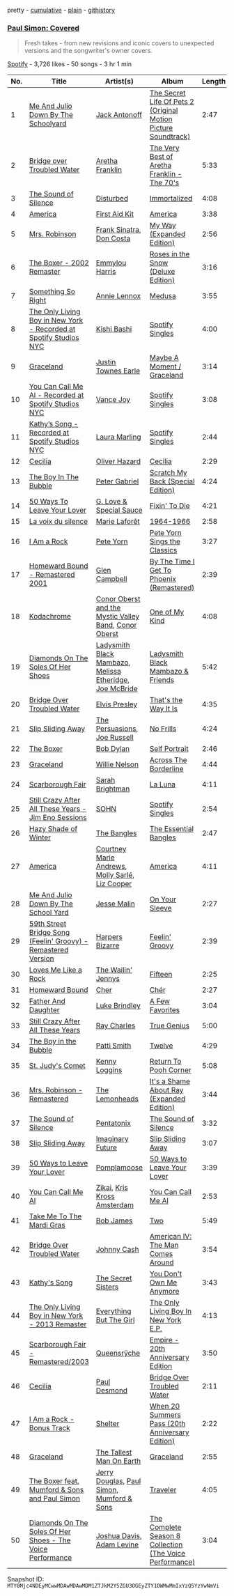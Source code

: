 pretty - [cumulative](/playlists/cumulative/37i9dQZF1DXb9WXpUmdSWn.md) - [plain](/playlists/plain/37i9dQZF1DXb9WXpUmdSWn) - [githistory](https://github.githistory.xyz/mackorone/spotify-playlist-archive/blob/main/playlists/plain/37i9dQZF1DXb9WXpUmdSWn)

### [Paul Simon: Covered](https://open.spotify.com/playlist/37i9dQZF1DXb9WXpUmdSWn)

> Fresh takes \- from new revisions and iconic covers to unexpected versions and the songwriter's owner covers.

[Spotify](https://open.spotify.com/user/spotify) - 3,726 likes - 50 songs - 3 hr 1 min

| No. | Title | Artist(s) | Album | Length |
|---|---|---|---|---|
| 1 | [Me And Julio Down By The Schoolyard](https://open.spotify.com/track/31cxwb3czvOxxEc9Gw69b5) | [Jack Antonoff](https://open.spotify.com/artist/414TS3VqZf1XPCBixdmX9n) | [The Secret Life Of Pets 2 \(Original Motion Picture Soundtrack\)](https://open.spotify.com/album/6v3cV4buefnvRAVq3WzAIE) | 2:47 |
| 2 | [Bridge over Troubled Water](https://open.spotify.com/track/5YD86vWLu1YqR818b1GADO) | [Aretha Franklin](https://open.spotify.com/artist/7nwUJBm0HE4ZxD3f5cy5ok) | [The Very Best of Aretha Franklin \- The 70's](https://open.spotify.com/album/2jfJMNfHt2kIqSOyQyq7Jn) | 5:33 |
| 3 | [The Sound of Silence](https://open.spotify.com/track/1Cj2vqUwlJVG27gJrun92y) | [Disturbed](https://open.spotify.com/artist/3TOqt5oJwL9BE2NG9MEwDa) | [Immortalized](https://open.spotify.com/album/3qFQ4XNQ15alZrAaj5oGJK) | 4:08 |
| 4 | [America](https://open.spotify.com/track/228IDYsx1EAHiuh9xLktmj) | [First Aid Kit](https://open.spotify.com/artist/21egYD1eInY6bGFcniCRT1) | [America](https://open.spotify.com/album/1LbsN7ZwjjnafolKPbnDZK) | 3:38 |
| 5 | [Mrs\. Robinson](https://open.spotify.com/track/10FqpvfLZAKnmtAFKOrHC6) | [Frank Sinatra](https://open.spotify.com/artist/1Mxqyy3pSjf8kZZL4QVxS0), [Don Costa](https://open.spotify.com/artist/0RApVWsazsKH8QZsLtffn9) | [My Way \(Expanded Edition\)](https://open.spotify.com/album/3IdNQBn7De23AVyv2V67wn) | 2:56 |
| 6 | [The Boxer \- 2002 Remaster](https://open.spotify.com/track/2xchn60m6hRjWwpb7tGvpU) | [Emmylou Harris](https://open.spotify.com/artist/5s6TJEuHTr9GR894wc6VfP) | [Roses in the Snow \(Deluxe Edition\)](https://open.spotify.com/album/2LSEEOLu3PSt0T30n0Vg9O) | 3:16 |
| 7 | [Something So Right](https://open.spotify.com/track/7qyUlaAYXEEpTsVPUrdQut) | [Annie Lennox](https://open.spotify.com/artist/5MspMQqdVbdwP6ax3GXqum) | [Medusa](https://open.spotify.com/album/1T2aRQcFUL59f9kQ876dLX) | 3:55 |
| 8 | [The Only Living Boy in New York \- Recorded at Spotify Studios NYC](https://open.spotify.com/track/6PAAYRbXQd9nPTz4vi7bIB) | [Kishi Bashi](https://open.spotify.com/artist/3LVPGE5jPPwtbGslx07YR0) | [Spotify Singles](https://open.spotify.com/album/23eXBuGFc0aHSnDhYXaAZk) | 4:00 |
| 9 | [Graceland](https://open.spotify.com/track/2UduNMj9tpsEcBTur8VwH2) | [Justin Townes Earle](https://open.spotify.com/artist/3znXuXT3xkCtjgOxXBBVnq) | [Maybe A Moment / Graceland](https://open.spotify.com/album/67ZgBWzvcwzoyUxGXz9aLW) | 3:14 |
| 10 | [You Can Call Me Al \- Recorded at Spotify Studios NYC](https://open.spotify.com/track/2AgqXfsn2W4lXjchlqRyz1) | [Vance Joy](https://open.spotify.com/artist/10exVja0key0uqUkk6LJRT) | [Spotify Singles](https://open.spotify.com/album/3PtrWbEYEoqYWpgMeIAFb9) | 3:08 |
| 11 | [Kathy’s Song \- Recorded at Spotify Studios NYC](https://open.spotify.com/track/5VTAeRB21LBZHqk6qKBQXz) | [Laura Marling](https://open.spotify.com/artist/7B2edU3Q7btJoNsoHCNohM) | [Spotify Singles](https://open.spotify.com/album/2BCVpECjDXm3bfpbU88AGO) | 2:44 |
| 12 | [Cecilia](https://open.spotify.com/track/16d7q5zl3kD0qiREcYb15w) | [Oliver Hazard](https://open.spotify.com/artist/3F4iXxXxe7iazo3Jnwucng) | [Cecilia](https://open.spotify.com/album/5dc2PCEENKvXQQD9KkodNx) | 2:29 |
| 13 | [The Boy In The Bubble](https://open.spotify.com/track/6HbzXpxktedPYENs26EPcX) | [Peter Gabriel](https://open.spotify.com/artist/7C4sUpWGlTy7IANjruj02I) | [Scratch My Back \(Special Edition\)](https://open.spotify.com/album/0l6BrfQ8TdAcRjOVgzP8nN) | 4:24 |
| 14 | [50 Ways To Leave Your Lover](https://open.spotify.com/track/2fFfb1YL9Qx0EYx6jnVXON) | [G\. Love & Special Sauce](https://open.spotify.com/artist/74fkl73HDlCXw0l6cemB89) | [Fixin' To Die](https://open.spotify.com/album/7EUIhtZxTrPrUxKIM8qy3X) | 4:21 |
| 15 | [La voix du silence](https://open.spotify.com/track/5Vm2dMqNbUjQgVJeSdBNtC) | [Marie Laforêt](https://open.spotify.com/artist/37ZQmqZrhmCCZebZF3Cvwx) | [1964\-1966](https://open.spotify.com/album/0ZMvc8qrQdQCfbdmSOihGm) | 2:58 |
| 16 | [I Am a Rock](https://open.spotify.com/track/11NbOBBwU3a3Eu3gBLoPN4) | [Pete Yorn](https://open.spotify.com/artist/5l2EAkfckNPYZbEDbQtEkO) | [Pete Yorn Sings the Classics](https://open.spotify.com/album/1M5qds7V6rmcjV3O9MTutn) | 3:27 |
| 17 | [Homeward Bound \- Remastered 2001](https://open.spotify.com/track/6qhzkJOOWkCa7t4LTqfTgb) | [Glen Campbell](https://open.spotify.com/artist/59hLmB5DrdihCYtNeFeW1U) | [By The Time I Get To Phoenix \(Remastered\)](https://open.spotify.com/album/29tTA46kurlOioRkjBqOMS) | 2:39 |
| 18 | [Kodachrome](https://open.spotify.com/track/6uPUACLG1QledvvJRdIVeH) | [Conor Oberst and the Mystic Valley Band](https://open.spotify.com/artist/2BoOe7KEtWpXqnfs8yaj1V), [Conor Oberst](https://open.spotify.com/artist/2Z7gV3uEh1ckIaBzTUCE6R) | [One of My Kind](https://open.spotify.com/album/1xRNt5fAKXrMG0L8JBXQHo) | 4:08 |
| 19 | [Diamonds On The Soles Of Her Shoes](https://open.spotify.com/track/1YFcnho5vA5BVQqQ5f8ACM) | [Ladysmith Black Mambazo](https://open.spotify.com/artist/3FdLhnmXynPvZkbILPpB6d), [Melissa Etheridge](https://open.spotify.com/artist/01Ppu7N8uYJI8SAONo2YZA), [Joe McBride](https://open.spotify.com/artist/0fqABdgGiy0H0NLUb5GNWs) | [Ladysmith Black Mambazo & Friends](https://open.spotify.com/album/3LEnx2iNd4AzOUuvZ0LyNG) | 5:42 |
| 20 | [Bridge Over Troubled Water](https://open.spotify.com/track/0gaZi6J3Pk7FG7GNMHsK5o) | [Elvis Presley](https://open.spotify.com/artist/43ZHCT0cAZBISjO8DG9PnE) | [That's the Way It Is](https://open.spotify.com/album/5Daouulcid6tWztS39KWhc) | 4:35 |
| 21 | [Slip Sliding Away](https://open.spotify.com/track/2HX8D5h48H0ehKA1nSGTlx) | [The Persuasions](https://open.spotify.com/artist/1s1K3nAfVupmteRMDCPnx5), [Joe Russell](https://open.spotify.com/artist/4vXOxRMidWplwRVuEf5Bgo) | [No Frills](https://open.spotify.com/album/7fYwACZdlTIJWc0rJNnXnD) | 4:24 |
| 22 | [The Boxer](https://open.spotify.com/track/1LLWePORuf78aYlTpSsduc) | [Bob Dylan](https://open.spotify.com/artist/74ASZWbe4lXaubB36ztrGX) | [Self Portrait](https://open.spotify.com/album/3bXEPGWxOplvbLwyasRSW3) | 2:46 |
| 23 | [Graceland](https://open.spotify.com/track/6KRuBpMlAvHJuMKyHO32G4) | [Willie Nelson](https://open.spotify.com/artist/5W5bDNCqJ1jbCgTxDD0Cb3) | [Across The Borderline](https://open.spotify.com/album/1muFplXWqYYvymuFr3AExp) | 4:44 |
| 24 | [Scarborough Fair](https://open.spotify.com/track/4vixgSEittlcLbvclr6xjN) | [Sarah Brightman](https://open.spotify.com/artist/7Ead768rc4ShGxnqtqccU5) | [La Luna](https://open.spotify.com/album/0yT5WqbZms0BcBR5JUyIFe) | 4:11 |
| 25 | [Still Crazy After All These Years \- Jim Eno Sessions](https://open.spotify.com/track/3V7M9JRjxE3WyiFGvbKYxU) | [SOHN](https://open.spotify.com/artist/6XZYAWJLL8UIbxAqjKj3cg) | [Spotify Singles](https://open.spotify.com/album/0Scmfn6W4lYHyiRpp4F7lj) | 2:54 |
| 26 | [Hazy Shade of Winter](https://open.spotify.com/track/0P2vAvvWni2tNXOdbH3JFk) | [The Bangles](https://open.spotify.com/artist/51l0uqRxGaczYr4271pVIC) | [The Essential Bangles](https://open.spotify.com/album/4yaX6Gmlvo42PnGgBdhzGf) | 2:47 |
| 27 | [America](https://open.spotify.com/track/1inPvlZzUNG4hqYxLLEF0W) | [Courtney Marie Andrews](https://open.spotify.com/artist/1EI0B66miJj5Fl408B7E9H), [Molly Sarlé](https://open.spotify.com/artist/4XLoKwIIoARkhaKuZocq5d), [Liz Cooper](https://open.spotify.com/artist/58irgKwXTjCCuYQB58aXeH) | [America](https://open.spotify.com/album/7m8l1V5XSWHN7QF6cDDYby) | 4:11 |
| 28 | [Me And Julio Down By The School Yard](https://open.spotify.com/track/4j4icLxDVpPTAWUhRKgARM) | [Jesse Malin](https://open.spotify.com/artist/6zKkaqMGGmaKLUSLTcsrls) | [On Your Sleeve](https://open.spotify.com/album/3AXVPR6o5YhYU1KHHsSaRw) | 2:27 |
| 29 | [59th Street Bridge Song \(Feelin' Groovy\) \- Remastered Version](https://open.spotify.com/track/5yn2yvIPo4gc0EJgmWAuBi) | [Harpers Bizarre](https://open.spotify.com/artist/2bW1mPOielsoT3HuQtyydG) | [Feelin' Groovy](https://open.spotify.com/album/5vUj5SUSWp8kV2PaPcTths) | 2:39 |
| 30 | [Loves Me Like a Rock](https://open.spotify.com/track/2gR3sEpa4AHTFi7dh88z1V) | [The Wailin' Jennys](https://open.spotify.com/artist/331QVEZKK1yz5KhYiR2pBj) | [Fifteen](https://open.spotify.com/album/119HRNCY7xfA3R218gtspV) | 2:25 |
| 31 | [Homeward Bound](https://open.spotify.com/track/1UvXNFYs9rfwWsXds5umDY) | [Cher](https://open.spotify.com/artist/72OaDtakiy6yFqkt4TsiFt) | [Chér](https://open.spotify.com/album/0Jymetv0NSjCnhqThfhob0) | 2:27 |
| 32 | [Father And Daughter](https://open.spotify.com/track/25WfFQsSVUK2m5BmFt0msP) | [Luke Brindley](https://open.spotify.com/artist/2ZIfzZFZfjiX3YhNMOKLob) | [A Few Favorites](https://open.spotify.com/album/14CIeW2Q2kXJTncsOfjulm) | 3:04 |
| 33 | [Still Crazy After All These Years](https://open.spotify.com/track/3exmCSNt8yduKRSJG2J7Ha) | [Ray Charles](https://open.spotify.com/artist/1eYhYunlNJlDoQhtYBvPsi) | [True Genius](https://open.spotify.com/album/7gvxyetkX6vkoMyDkDM6ls) | 5:00 |
| 34 | [The Boy in the Bubble](https://open.spotify.com/track/2jaGBhiiQ0xKzdtdNmPnVW) | [Patti Smith](https://open.spotify.com/artist/0vYkHhJ48Bs3jWcvZXvOrP) | [Twelve](https://open.spotify.com/album/3hlHi5Mz5hRao09uUvT0ta) | 4:29 |
| 35 | [St\. Judy's Comet](https://open.spotify.com/track/1VsJhe9vOUXJihOrWrnRkR) | [Kenny Loggins](https://open.spotify.com/artist/3Y3xIwWyq5wnNHPp5gPjOW) | [Return To Pooh Corner](https://open.spotify.com/album/0EGtVddwzSykYTiIFKrOVf) | 5:08 |
| 36 | [Mrs\. Robinson \- Remastered](https://open.spotify.com/track/1Hnv9uDIokwi4nkcVUyS0X) | [The Lemonheads](https://open.spotify.com/artist/6w7fc6IZlo5zwBaKT5jU1X) | [It's a Shame About Ray \(Expanded Edition\)](https://open.spotify.com/album/4Q8DyYRZ8qbDoTUDJBgE3A) | 3:44 |
| 37 | [The Sound of Silence](https://open.spotify.com/track/0ZFeVCKCMCXUQ1TKVd2azW) | [Pentatonix](https://open.spotify.com/artist/26AHtbjWKiwYzsoGoUZq53) | [The Sound of Silence](https://open.spotify.com/album/2d5CHsmyOYGqfjDaPrdEzc) | 3:32 |
| 38 | [Slip Sliding Away](https://open.spotify.com/track/1gfifpIZ3sD6mxrdS3reUC) | [Imaginary Future](https://open.spotify.com/artist/470WlqN9HSRDGNaMufeHHF) | [Slip Sliding Away](https://open.spotify.com/album/0sElUOxlJkz6gu2Gt3wWPU) | 3:07 |
| 39 | [50 Ways to Leave Your Lover](https://open.spotify.com/track/4xdH4ocB5ER3KsB6ds1OKb) | [Pomplamoose](https://open.spotify.com/artist/5dHfLBNU8zoypgKefzEB1c) | [50 Ways to Leave Your Lover](https://open.spotify.com/album/5DHiuCQQsBMqejJgvEuO2o) | 3:39 |
| 40 | [You Can Call Me Al](https://open.spotify.com/track/5aBFkKoHQj5zQVJetH0FED) | [Zikai](https://open.spotify.com/artist/1bnxdcJP0Kn0EP2sBfd8Sn), [Kris Kross Amsterdam](https://open.spotify.com/artist/4LcUpNlXFEleaLlelmkv2R) | [You Can Call Me Al](https://open.spotify.com/album/3CovV89Q7P54dxeefsiQm1) | 2:53 |
| 41 | [Take Me To The Mardi Gras](https://open.spotify.com/track/6i5U5NyCknF93w4BilFity) | [Bob James](https://open.spotify.com/artist/6ryjbFyWBZho9KGXqKZdqQ) | [Two](https://open.spotify.com/album/3UnkPDjAuMNSQbWbr3liax) | 5:49 |
| 42 | [Bridge Over Troubled Water](https://open.spotify.com/track/3e0qSxu1fNPzDlwqWN3cBD) | [Johnny Cash](https://open.spotify.com/artist/6kACVPfCOnqzgfEF5ryl0x) | [American IV: The Man Comes Around](https://open.spotify.com/album/2BlL4Gv2DLPu8p58Wcmlm9) | 3:54 |
| 43 | [Kathy's Song](https://open.spotify.com/track/6i6hIiqSXwfzU4B2Tbtw4S) | [The Secret Sisters](https://open.spotify.com/artist/5fIZHCg2de8322HZodBDWL) | [You Don't Own Me Anymore](https://open.spotify.com/album/48oEbT2demuZV5mRLlbaLC) | 3:43 |
| 44 | [The Only Living Boy in New York \- 2013 Remaster](https://open.spotify.com/track/3DcjGbMEvvmmb8pandaCHq) | [Everything But The Girl](https://open.spotify.com/artist/13ccXrK7AmXb4TddMkE7jy) | [The Only Living Boy In New York E.P.](https://open.spotify.com/album/7tZBR3ASd8ksCxu1BeBSJW) | 4:13 |
| 45 | [Scarborough Fair \- Remastered/2003](https://open.spotify.com/track/0s0s823rpcq4YDFwatzdC0) | [Queensrÿche](https://open.spotify.com/artist/2OgUPVlWYgGBGMefZgGvCO) | [Empire \- 20th Anniversary Edition](https://open.spotify.com/album/6jmesEKzKTLAa3oI96jWow) | 3:50 |
| 46 | [Cecilia](https://open.spotify.com/track/0KelVyupuOOwka66PcAmNZ) | [Paul Desmond](https://open.spotify.com/artist/68l2i6GeNtwQlhKS59u5bu) | [Bridge Over Troubled Water](https://open.spotify.com/album/1n2VCXsTJyQ7werjGlib7E) | 2:11 |
| 47 | [I Am a Rock \- Bonus Track](https://open.spotify.com/track/4XjRpLu18H8aEISzsBzedg) | [Shelter](https://open.spotify.com/artist/4vTTRvwORrfvMOUb3OOUTy) | [When 20 Summers Pass \(20th Anniversary Edition\)](https://open.spotify.com/album/4ABa0D8WnB44fEKCG6BAQM) | 2:22 |
| 48 | [Graceland](https://open.spotify.com/track/6XXkDYoN7dgRUtZQ5Gtk5n) | [The Tallest Man On Earth](https://open.spotify.com/artist/2BpAc5eK7Rz5GAwSp9UYXa) | [Graceland](https://open.spotify.com/album/6al4yJx2ojRnlqz2BD9q6e) | 2:55 |
| 49 | [The Boxer feat\. Mumford & Sons and Paul Simon](https://open.spotify.com/track/73C8vVm2BRLLBQ8FH6N6Qm) | [Jerry Douglas](https://open.spotify.com/artist/4YgACLaoEjPl4kVZ5WmBN9), [Paul Simon](https://open.spotify.com/artist/2CvCyf1gEVhI0mX6aFXmVI), [Mumford & Sons](https://open.spotify.com/artist/3gd8FJtBJtkRxdfbTu19U2) | [Traveler](https://open.spotify.com/album/6YNQ1O9C5AVtOGEPIIwkAG) | 4:05 |
| 50 | [Diamonds On The Soles Of Her Shoes \- The Voice Performance](https://open.spotify.com/track/0vlV9EHERw2dRYiuhQNPJB) | [Joshua Davis](https://open.spotify.com/artist/6Z3gpcNJMzjr9Lv7UbxQhZ), [Adam Levine](https://open.spotify.com/artist/4bYPcJP5jwMhSivRcqie2n) | [The Complete Season 8 Collection \(The Voice Performance\)](https://open.spotify.com/album/6MppBBhapzHLawPrAnVVxx) | 3:04 |

Snapshot ID: `MTY0Mjc4NDEyMCwwMDAwMDAwMDM1ZTJkM2Y5ZGU3OGEyZTY1OWMwMmIxYzQ5YzYwNmVi`
